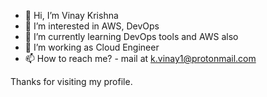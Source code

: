 - 👋 Hi, I’m Vinay Krishna
- 👀 I’m interested in AWS, DevOps
- 🌱 I’m currently learning DevOps tools and AWS also
- 💞️ I’m working as Cloud Engineer
- 📫 How to reach me? - mail at k.vinay1@protonmail.com

Thanks for visiting my profile.
